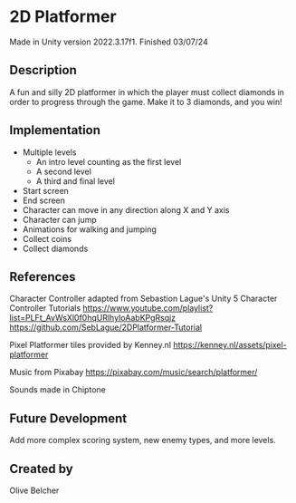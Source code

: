 # 2D Platformer

Made in Unity version 2022.3.17f1. Finished 03/07/24

## Description

A fun and silly 2D platformer in which the player must collect diamonds in order to progress through the game. Make it to 3 diamonds, and you win!

## Implementation
* Multiple levels
  * An intro level counting as the first level
  * A second level
  * A third and final level
* Start screen
* End screen
* Character can move in any direction along X and Y axis
* Character can jump
* Animations for walking and jumping
* Collect coins
* Collect diamonds

## References

Character Controller adapted from Sebastion Lague's Unity 5 Character Controller Tutorials
https://www.youtube.com/playlist?list=PLFt_AvWsXl0f0hqURlhyIoAabKPgRsqjz
https://github.com/SebLague/2DPlatformer-Tutorial

Pixel Platformer tiles provided by Kenney.nl
https://kenney.nl/assets/pixel-platformer

Music from Pixabay
https://pixabay.com/music/search/platformer/

Sounds made in Chiptone

## Future Development
Add more complex scoring system, new enemy types, and more levels.

## Created by
Olive Belcher
